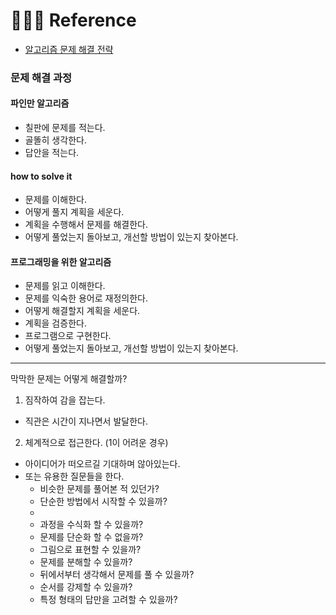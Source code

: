 # 🙇🏻‍♂️ Reference

- [알고리즘 문제 해결 전략](https://book.algospot.com)

### 문제 해결 과정

#### 파인만 알고리즘
- 칠판에 문제를 적는다.
- 골똘히 생각한다.
- 답안을 적는다.

#### how to solve it
- 문제를 이해한다.
- 어떻게 풀지 계획을 세운다.
- 계획을 수행해서 문제를 해결한다.
- 어떻게 풀었는지 돌아보고, 개선할 방법이 있는지 찾아본다.

#### 프로그래밍을 위한 알고리즘
- 문제를 읽고 이해한다.
- 문제를 익숙한 용어로 재정의한다.
- 어떻게 해결할지 계획을 세운다.
- 계획을 검증한다.
- 프로그램으로 구현한다.
- 어떻게 풀었는지 돌아보고, 개선할 방법이 있는지 찾아본다.

---

막막한 문제는 어떻게 해결할까?
1. 짐작하여 감을 잡는다.
- 직관은 시간이 지나면서 발달한다.

2. 체계적으로 접근한다. (1이 어려운 경우)
- 아이디어가 떠오르길 기대하며 않아있는다.
- 또는 유용한 질문들을 한다.
	- 비슷한 문제를 풀어본 적 있던가?
	- 단순한 방법에서 시작할 수 있을까?
	- 
	- 과정을 수식화 할 수 있을까?
	- 문제를 단순화 할 수 없을까?
	- 그림으로 표현할 수 있을까?
	- 문제를 분해할 수 있을까?
	- 뒤에서부터 생각해서 문제를 풀 수 있을까?
	- 순서를 강제할 수 있을까?
	- 특정 형태의 답만을 고려할 수 있을까?
